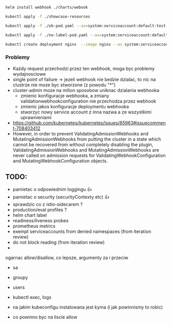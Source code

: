 ```bash
helm install webhook ./charts/webook
``` 

```bash
kubectl apply -f ./showcase-resources
```

```bash
kubectl apply -f ./ok-pod.yaml --as=system:serviceaccount:default:test
``` 

```bash
kubectl apply -f ./no-label-pod.yaml --as=system:serviceaccount:default:test
``` 

```bash
kubectl create deployment nginx  --image nginx --as system:serviceaccount:default:test 
```

### Problemy
- Każdy request przechodzi przez ten webhook, moga byc problemy wydajnosciowe
- single point of failure -> jezeli webhook nie bedzie dzialac, to nic na clustrze nie moze byc stworzone (z powodu "*")
- cluster-admin moze na milion sposobow uniknac dzialania webhooka 
   - zmienic konfiguracje webhooka, a zmiany validationwebhookconfiguration nie przechodza przez webhook
   - zmienic jakos konfiguracje deploymentu webhooka
   - stworzyc nowy service account z inna nazwa a ze wszystkimi uprawnieniami
- https://github.com/kubernetes/kubernetes/issues/85963#issuecomment-708403412    
- However, in order to prevent ValidatingAdmissionWebhooks and MutatingAdmissionWebhooks
  from putting the cluster in a state which cannot be recovered from without completely
  disabling the plugin, ValidatingAdmissionWebhooks and MutatingAdmissionWebhooks are never called
  on admission requests for ValidatingWebhookConfiguration and MutatingWebhookConfiguration objects.

## TODO:
- pamietac o odpowiednim loggingu :+1:
- pamietac o security (securityContexty etc) :+1:
- sprawdzic co z istio-sidecarem ?
- production/eval profiles ?
- helm chart label 
- readiness/liveness probes
- prometheus metrics
- exempt serviceaccounts from denied namespaces (from iteration review)
- do not block reading (from iteration review)
- 

ogarnac allow/disallow, co lepsze, argumenty za i przeciw

- sa 
- groupy
- users

- kubectl exec, logs
- na jakim kubeconfigu instalowana jest kyma (i jak powinnismy to robic)

- co powinno byc na liscie allow
